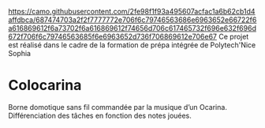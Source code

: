 https://camo.githubusercontent.com/2fe98f1f93a495607acfac1a6b62cb1d4affdbca/687474703a2f2f7777772e706f6c79746563686e6963652e66722f6a616869612f6a73702f6a616869612f74656d706c617465732f696e632f696d672f706f6c79746563685f6e6963652d736f706869612e706e67
Ce projet est réalisé dans le cadre de la formation de prépa intégrée de Polytech'Nice Sophia

# Colocarina
Borne domotique sans fil commandée par la musique d’un Ocarina. Différenciation des tâches en fonction des notes jouées.

